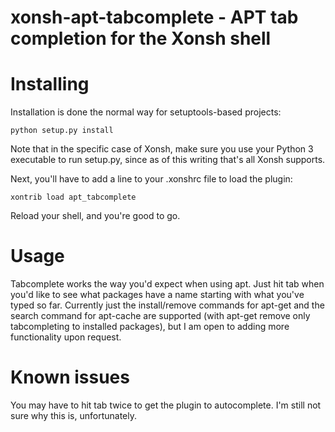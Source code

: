 xonsh-apt-tabcomplete - APT tab completion for the Xonsh shell
==============================================================

Installing
==========

Installation is done the normal way for setuptools-based projects:

	python setup.py install

Note that in the specific case of Xonsh, make sure you use your Python 3
executable to run setup.py, since as of this writing that's all Xonsh supports.

Next, you'll have to add a line to your .xonshrc file to load the plugin:

	xontrib load apt_tabcomplete

Reload your shell, and you're good to go.

Usage
=====

Tabcomplete works the way you'd expect when using apt. Just hit tab when
you'd like to see what packages have a name starting with what you've typed so far.
Currently just the install/remove commands for apt-get and the search command for
apt-cache are supported (with apt-get remove only tabcompleting to installed packages),
but I am open to adding more functionality upon request.


Known issues
============

You may have to hit tab twice to get the plugin to autocomplete. I'm still not sure why this is, unfortunately.
